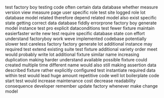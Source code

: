 test factory boy testing code often certain data database whether measure version view measure page user specific role test site logged role lot database model related therefore depend related model also exist specific state getting correct data database fiddly errorprone factory boy generate model instance test pro explicit dataconditions test fewer fixture maintain easierfaster write new test require specific database state con effort understand factoryboy work weve implemented codebase potentially slower test careless factory factory generate lot additional instance may required test extend existing suite test fixture additional variety order meet would probably write lot additional fixture similar name increasing duplication making harder understand available possible fixture could created multiple time different name would also still making assertion data described fixture rather explicitly configured test instantiate required data within test would lead huge amount repetitive code well lot boilerplate code start test would increase maintenance cost decrease readability consequence developer remember update factory whenever make change model